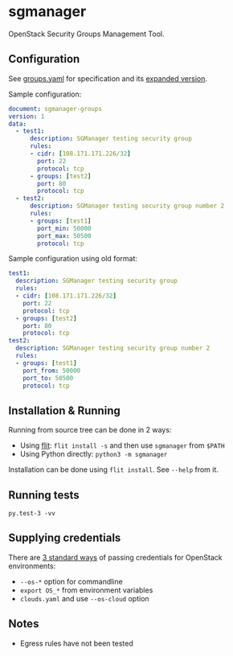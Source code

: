 # sgmanager

OpenStack Security Groups Management Tool.

## Configuration

See [groups.yaml](examples/groups.yaml) for specification
and its [expanded version](examples/groups.expanded.yaml).

Sample configuration:

```yaml
document: sgmanager-groups
version: 1
data:
  - test1:
      description: SGManager testing security group
      rules:
      - cidr: [108.171.171.226/32]
        port: 22
        protocol: tcp
      - groups: [test2]
        port: 80
        protocol: tcp
  - test2:
      description: SGManager testing security group number 2
      rules:
      - groups: [test1]
        port_min: 50000
        port_max: 50500
        protocol: tcp
```

Sample configuration using old format:

```yaml
test1:
  description: SGManager testing security group
  rules:
  - cidr: [108.171.171.226/32]
    port: 22
    protocol: tcp
  - groups: [test2]
    port: 80
    protocol: tcp
test2:
  description: SGManager testing security group number 2
  rules:
  - groups: [test1]
    port_from: 50000
    port_to: 50500
    protocol: tcp
```

## Installation & Running

Running from source tree can be done in 2 ways:

* Using [flit](https://flit.readthedocs.io): `flit install -s` and then use `sgmanager` from `$PATH`
* Using Python directly: `python3 -m sgmanager`

Installation can be done using `flit install`. See `--help` from it.

## Running tests

`py.test-3 -vv`

## Supplying credentials

There are [3 standard ways](https://docs.openstack.org/openstacksdk/latest/user/config/configuration.html)
of passing credentials for OpenStack environments:

* `--os-*` option for commandline
* `export OS_*` from environment variables
* `clouds.yaml` and use `--os-cloud` option

## Notes

- Egress rules have not been tested
